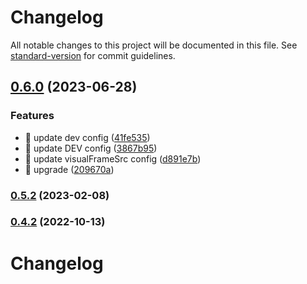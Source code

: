 # Changelog

All notable changes to this project will be documented in this file. See [standard-version](https://github.com/conventional-changelog/standard-version) for commit guidelines.

## [0.6.0](https://github.com/foxpage/foxpage/compare/v0.5.1...v0.6.0) (2023-06-28)


### Features

* 🎸 update dev config ([41fe535](https://github.com/foxpage/foxpage/commit/41fe535d762060b6e3019cd16bbfd44dc483cfb5))
* 🎸 update DEV config ([3867b95](https://github.com/foxpage/foxpage/commit/3867b9577611b17ae07bfa760a87ea08c5129a3a))
* 🎸 update visualFrameSrc config ([d891e7b](https://github.com/foxpage/foxpage/commit/d891e7ba010e270cec16fdd5a0f5487ec8ac43a0))
* 🎸 upgrade ([209670a](https://github.com/foxpage/foxpage/commit/209670a6e161c63458223ecbf3522dde8373876b))

### [0.5.2](https://github.com/foxpage/foxpage/compare/v0.5.1...v0.5.2) (2023-02-08)

### [0.4.2](https://github.com/foxpage/foxpage/compare/v0.4.1...v0.4.2) (2022-10-13)

# Changelog
